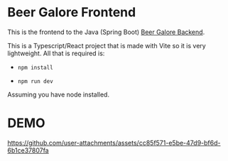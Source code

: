 # Beer Galore Frontend
This is the frontend to the Java (Spring Boot) [Beer Galore Backend](https://github.com/reichg/beer-galore).

This is a Typescript/React project that is made with Vite so it is very lightweight. All that is required is: 

- `npm install`

- `npm run dev`

Assuming you have node installed.

# DEMO


https://github.com/user-attachments/assets/cc85f571-e5be-47d9-bf6d-6b1ce37807fa

